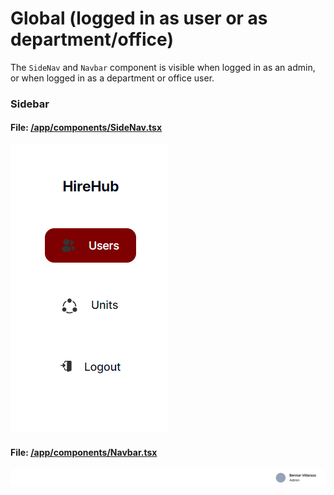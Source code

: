 # Global (logged in as user or as department/office)

The `SideNav` and `Navbar` component is visible when logged in as an admin, or when logged in as a department or office user.

### Sidebar

#### File: [/app/components/SideNav.tsx](/components/SideNav.tsx)

![alt text](image.png)

#### File: [/app/components/Navbar.tsx](/components/Navbar.tsx)

![alt text](image-1.png)
